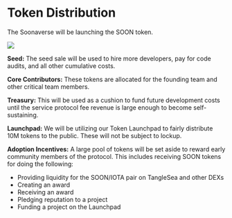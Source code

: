 # Token Distribution

The Soonaverse will be launching the SOON token.



![](https://lh5.googleusercontent.com/4gMsd8FgAsxT4wXsWMb\_k70bFQosMfmHBEQJ11YJHlkuFlbR-JjUBEe5MOR0YsrR8PtZAjh8UO-kTIS8XNwD4hIp0IuHFiRpqV82gx6u0LRvmZS\_L-J1EJ3z2sgAbwvAL3p1mJf1)

**Seed:** The seed sale will be used to hire more developers, pay for code audits, and all other cumulative costs.

**Core Contributors:** These tokens are allocated for the founding team and other critical team members.

**Treasury:** This will be used as a cushion to fund future development costs until the service protocol fee revenue is large enough to become self-sustaining.

**Launchpad:** We will be utilizing our Token Launchpad to fairly distribute 10M tokens to the public. These will not be subject to lockup.

**Adoption Incentives:** A large pool of tokens will be set aside to reward early community members of the protocol. This includes receiving SOON tokens for doing the following:

* Providing liquidity for the SOON/IOTA pair on TangleSea and other DEXs
* Creating an award
* Receiving an award
* Pledging reputation to a project
* Funding a project on the Launchpad
